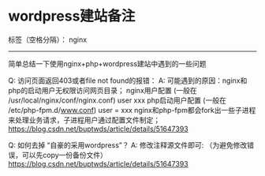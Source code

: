 ﻿# wordpress建站备注

标签（空格分隔）： nginx

---
简单总结一下使用nginx+php+wordpress建站中遇到的一些问题

Q: 访问页面返回403或者file not found的报错：
A: 可能遇到的原因：nginx和php的启动用户无权限访问网页目录；
nginx用户配置 (一般在 /usr/local/nginx/conf/nginx.conf) user xxx
php启动用户配置 (一般在 /etc/php-fpm.d/www.conf) user = xxx
nginx和php-fpm都会fork出一些子进程来处理业务请求，子进程用户通过配置文件制定；
https://blog.csdn.net/buptwds/article/details/51647393

Q: 如何去掉 “自豪的采用wordpress”？
A: 修改注释源文件即可: （为避免修改错误，可以先copy一份备份文件）
https://blog.csdn.net/buptwds/article/details/51647393




